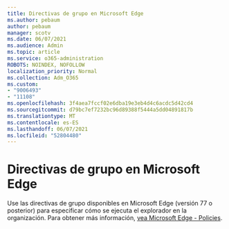 ```yaml
---
title: Directivas de grupo en Microsoft Edge
ms.author: pebaum
author: pebaum
manager: scotv
ms.date: 06/07/2021
ms.audience: Admin
ms.topic: article
ms.service: o365-administration
ROBOTS: NOINDEX, NOFOLLOW
localization_priority: Normal
ms.collection: Adm_O365
ms.custom:
- "9006493"
- "11108"
ms.openlocfilehash: 3f4aea7fccf02e6dba19e3eb4d4c6acdc5d42cd4
ms.sourcegitcommit: d79bc7ef7232bc96d89388f5444a5dd04891817b
ms.translationtype: MT
ms.contentlocale: es-ES
ms.lasthandoff: 06/07/2021
ms.locfileid: "52804480"
---
```

# <a name="group-policies-in-microsoft-edge"></a>Directivas de grupo en Microsoft Edge

Use las directivas de grupo disponibles en Microsoft Edge (versión 77 o posterior) para especificar cómo se ejecuta el explorador en la organización. Para obtener más información, [vea Microsoft Edge - Policies](/deployedge/microsoft-edge-policies#available-policies).